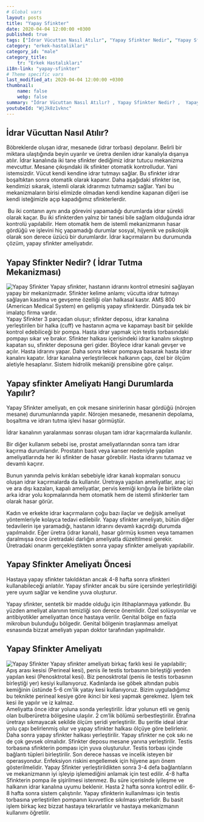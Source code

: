 ```yaml
---
# Global vars
layout: posts
title: "Yapay Sfinkter"
date: 2020-04-04 12:00:00 +0300
published: true
tags: ["İdrar Vücuttan Nasıl Atılır", "Yapay Sfinkter Nedir", "Yapay Sfinkter" , "Yapay Sfinkter Ameliyatı Ne Zaman Yapılır", "Yapay Sfinkter Ameliyatı", "Tam idrar kaçırma", "Erkekte idrar kaçırma", "İdrar tutamama", "Yapay sfinkter ameliyat sonrası" , "Yapay Sfinkter ne zaman takılır", "Yapay Sfinkter nasıl takılır", "Yapay Sfinkter ameliyat öncesi", "Yapay Sfinkter zararlı mı", "Yapay Sfinkter ameliyatı nasıl yapılır" , "Sfinkter nedir"]
category: "erkek-hastaliklari"
category_id: "male"
category_title:
    tr: "Erkek Hastalıkları"
i18n-link: "yapay-sfinkter"
# Theme specific vars
last_modified_at: 2020-04-04 12:00:00 +0300
thumbnail:
    name: false
    webp: false
summary: "İdrar Vücuttan Nasıl Atılır? , Yapay Sfinkter Nedir? ,  Yapay sfinkter Ameliyatı Hangi Durumlarda Yapılır?, Yapay Sfinkter Ameliyatı, Tam idrar kaçırma, Erkekte idrar kaçırma, İdrar tutamama, Yapay Sfinkter ücreti, Yapay Sfinkter ne zaman takılır?, Yapay Sfinkter nasıl takılır? , Yapay Sfinkter ameliyat öncesi , Yapay Sfinkter zararlı mı, Yapay Sfinkter ameliyat sonrası , Yapay Sfinkter ameliyatı nasıl yapılır ? "
youtubeId: "WjJk8z1vknc"
---
```


## İdrar Vücuttan Nasıl Atılır?

Böbreklerde oluşan idrar, mesanede (idrar torbası) depolanır. Belirli bir miktara ulaştığında beyin uyarılır ve üretra denilen idrar kanalıyla dışarıya atılır. İdrar kanalında iki tane sfinkter dediğimiz idrar tutucu mekanizma mevcuttur. Mesane çıkışındaki ilk sfinkter otomatik kontrolludur. Yani istemsizdir. Vücut kendi kendine idrar tutmayı sağlar. Bu sfinkter idrar boşaltıktan sonra otomatik olarak kapanır. Daha aşağıdaki sfinkter ise, kendimizi sıkarak, istemli olarak idrarımızı tutmamızı sağlar. Yani bu mekanizmaların birisi elimizde olmadan kendi kendine kapanan diğeri ise kendi isteğimizle açıp kapadığımız sfinkterlerdir.

​
Bu iki contanın aynı anda görevini yapamadığı durumlarda idrar sürekli olarak kaçar. Bu iki sfinkterden yalnız bir tanesi bile sağlam olduğunda idrar kontrolü yapılabilir. Hem otomatik hem de istemli mekanizmanın hasar gördüğü ve işlevini hiç yapamadığı durumlar sosyal, hijyenik ve psikolojik olarak son derece üzücü bir durumlardır. İdrar kaçırmaların bu durumunda çözüm, yapay sfinkter ameliyatıdır.

## Yapay Sfinkter Nedir? ( İdrar Tutma Mekanizması)

![Yapay Sfinkter](/assets/img/yapaysfinkter.jpeg)
Yapay sfinkter, hastanın idrarını kontrol etmesini sağlayan yapay bir mekanizmadır. Sfinkter kelime anlamı; vücutta idrar tutmayı sağlayan kasılma ve gevşeme özelliği olan halkasal kastır. AMS 800 (American Medical System) en gelişmiş yapay sfinkterdir. Dünyada tek bir imalatçı firma vardır.  
​Yapay Sfinkter 3 parçadan oluşur; sfinkter deposu, idrar kanalına yerleştirilen bir halka (cuff) ve hastanın açma ve kapamayı basit bir şekilde kontrol edebiliceği bir pompa. Hasta idrar yapmak için testis torbasındaki pompayı sıkar ve bırakır. Sfinkter halkası içerisindeki idrar kanalını sıkıştırıp kapatan su, sfinkter deposuna geri gider. Böylece idrar kanalı gevşer ve açılır. Hasta idrarını yapar. Daha sonra tekrar pompaya basarak hasta idrar kanalını kapatır. İdrar kanalına yerleştirilecek halkanın çapı, özel bir ölçüm aletiyle hesaplanır. Sistem hidrolik mekaniği prensibine göre çalışır.

## Yapay sfinkter Ameliyatı Hangi Durumlarda Yapılır?

Yapay Sfinkter ameliyatı, en çok mesane sinirlerinin hasar gördüğü (nörojen mesane) durumunlarında yapılır. Nörojen mesanede, mesanenin depolama, boşaltma ve idrarı tutma işlevi hasar görmüştür.

İdrar kanalının yaralanması sonrası oluşan tam idrar kaçırmalarda kullanılır.

​Bir diğer kullanım sebebi ise, prostat ameliyatlarından sonra tam idrar kaçırma durumlarıdır. Prostatın basit veya kanser nedeniyle yapılan ameliyatlarında her iki sfinkter de hasar görebilir. Hasta idrarını tutamaz ve devamlı kaçırır.

​Bunun yanında pelvis kırıkları sebebiyle idrar kanalı kopmaları sonucu oluşan idrar kaçırmalarda da kullanılır. Üretraya yapılan ameliyatlar, araç içi ve ara dışı kazaları, kapalı ameliyatlar, pervis kemiği kırığıyla ile birlikte olan arka idrar yolu kopmalarında hem otomatik hem de istemli sfinkterler tam olarak hasar görür.

Kadın ve erkekte idrar kaçırmaların çoğu bazı ilaçlar ve değişik ameliyat yöntemleriyle kolayca tedavi edilebilir. Yapay sfinkter ameliyatı, bütün diğer tedavilerin işe yaramadığı, hastanın idrarını devamlı kaçırdığı durumda yapılmalıdır. Eğer üretra (idrar kanalı), hasar görmüş kısmen veya tamamen daralmışsa önce üretradaki darlığın ameliyatla düzeltilmesi gerekir. Üretradaki onarım gerçekleştikten sonra yapay sfinkter ameliyatı yapılabilir.

## Yapay Sfinkter Ameliyatı Öncesi

Hastaya yapay sfinkter takıldıktan ancak 4-8 hafta sonra sfinkteri kullanabileceği anlatılır. Yapay sfinkter ancak bu süre içersinde yerleştirildiği yere uyum sağlar ve kendine yuva oluşturur.

​Yapay sfinkter, sentetik bir madde olduğu için iltihaplanmaya yatkındır. Bu yüzden ameliyat alanının temizliği son derece önemlidir. Özel solüsyonlar ve antibiyotikler ameliyattan önce hastaya verilir. Genital bölge en fazla mikrobun bulunduğu bölgedir. Genital bölgenin tıraşlanması ameliyat esnasında bizzat ameliyatı yapan doktor tarafından yapılmalıdır.

## Yapay Sfinkter Ameliyatı

![Yapay Sfinkter](/assets/img/yapaysfinkter.jpeg)
Yapay sfinkter ameliyatı birkaç farklı kesi ile yapılabilir; Apış arası kesisi (Perineal kesi), penis ile testis torbasının birleştiği yerden yapılan kesi (Penosktrotal kesi). Biz penosktrotal (penis ile testis torbasının birleştiği yer) kesiyi kullanıyoruz. Kadınlarda ise göbek altından pubis kemiğinin üstünde 5-6 cm'lik yatay kesi kullanıyoruz. Bizim uyguladığımız bu teknikte perineal kesiye göre ikinci bir kesi yapmak gerekmez. İşlem tek kesi ile yapılır ve iz kalmaz.  
Ameliyatta önce idrar yoluna sonda yerleştirilir. İdrar yolunun etli ve geniş olan bulberüretra bölgesine ulaşılır. 2 cm’lik bölümü serbestleştirilir. Etrafına üretrayı sıkmayacak sekilde ölçüm şeridi yerleştirilir. Bu şeritle ideal idrar yolu çapı belirlenmiş olur ve yapay sfinkter halkası ölçüye göre belirlenir. Daha sonra yapay sfinkter halkası yerleştirilir. Yapay sfinkter ne çok sıkı ne de çok gevsek olmalıdır. Sfinkter deposu mesane yanına yerleştirilir. Testis torbasına sfinkterin pompası için yuva oluşturulur. Testis torbası içinde bağlantı tüpleri birleştirilir. Son derece hassas ve incelik isteyen bir operasyondur. Enfeksiyon riskini engellemek için hijyene aşırı önem gösterilmelidir. Yapay Sfinkter yerleştirildikten sonra 3-4 defa bağlantıların ve mekanizmanın iyi işleyip işlemediğini anlamak için test edilir. 4-8 hafta Sfinkterin pompa ile şişirilmesi istenmez. Bu süre içerisinde iyileşme ve halkanın idrar kanalına uyumu beklenir. Hasta 2 hafta sonra kontrol edilir. 6-8 hafta sonra sistem çalıştırılır. Yapay sfinkterin kullanılması için testis torbasına yerleştirilen pompanın kuvvetlice sıkılması yeterlidir. Bu basit işlem birkaç kez bizzat hastaya tekrarlatılır ve hastaya mekanizmanın kullanımı öğretilir.
